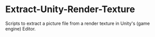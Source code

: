 # Extract-Unity-Render-Texture
Scripts to extract a picture file from a render texture in Unity's (game engine) Editor.
